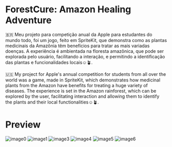 # ForestCure: Amazon Healing Adventure

🇧🇷 Meu projeto para competição anual da Apple para estudantes do mundo todo, foi um jogo, feito em SpriteKit, que demonstra como as plantas medicinais da Amazônia têm benefícios para tratar as mais variadas doenças.
A experiência é ambientada na floresta amazônica, que pode ser explorada pelo usuário, facilitando a interação, e permitindo a identificação das plantas e funcionalidades locais☺️🪴.

🇺🇸 My project for Apple's annual competition for students from all over the world was a game, made in SpriteKit, which demonstrates how medicinal plants from the Amazon have benefits for treating a huge variety of diseases.
The experience is set in the Amazon rainforest, which can be explored by the user, facilitating interaction and allowing them to identify the plants and their local functionalities☺️🪴.

# Preview 

![image0](https://github.com/anneauzier/WWDC23/assets/77627818/ef0f038f-0453-42ad-8b7b-4bc2e66e6fe8)
![image1](https://github.com/anneauzier/WWDC23/assets/77627818/3bc41464-beda-497f-803e-2477ebec78b8)
![image3](https://github.com/anneauzier/WWDC23/assets/77627818/4f5f713c-2d7f-40ad-a9ac-6c4a8492acce)
![image4](https://github.com/anneauzier/WWDC23/assets/77627818/794ab29a-fc0a-4e31-b2fe-dcecfd949dcf)
![image5](https://github.com/anneauzier/WWDC23/assets/77627818/840739c9-4089-44bb-a30d-a78ddc0b1f19)
![image6](https://github.com/anneauzier/WWDC23/assets/77627818/74c81bb7-e7ff-4736-bece-4e06b79e1a98)


